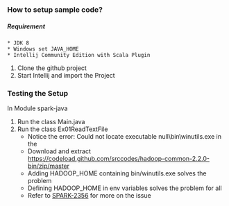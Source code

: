 ### How to setup sample code?

##### Requirement
	* JDK 8
	* Windows set JAVA_HOME
	* Intellij Community Edition with Scala Plugin


1. Clone the github project
2. Start Intellij and import the Project

### Testing the Setup
In Module spark-java 

1. Run the class Main.java
2. Run the class Ex01ReadTextFile
	* Notice the error: Could not locate executable null\bin\winutils.exe in the
	* Download and extract https://codeload.github.com/srccodes/hadoop-common-2.2.0-bin/zip/master
	* Adding HADOOP_HOME containing bin/winutils.exe solves the problem
	* Defining HADOOP_HOME in env variables solves the problem for all
	* Refer to [SPARK-2356](https://issues.apache.org/jira/browse/SPARK-2356) for more on the issue




